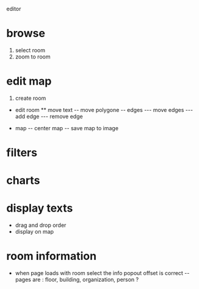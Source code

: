 editor




# browse
1. select room
2. zoom to room

# edit map
1. create room
* edit room 
** move text
-- move polygone
-- edges
--- move edges
--- add edge
--- remove edge
- map
-- center map
-- save map to image

# filters
# charts
# display texts
- drag and drop order
- display on map


# room information
- when page loads with room select the info popout offset is correct
-- pages are : floor, building, organization, person ?
